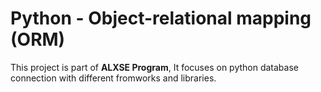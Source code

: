 # Python - Object-relational mapping (ORM)

This project is part of <b>ALXSE Program</b>, It focuses on python database connection with different fromworks and libraries.


